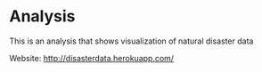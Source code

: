 # Analysis
This is an analysis that shows visualization of natural disaster data

Website: http://disasterdata.herokuapp.com/
